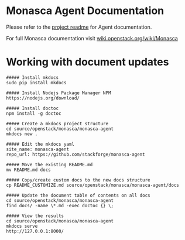 # Monasca Agent Documentation

Please refer to the [project readme](https://github.com/stackforge/monasca-agent) for Agent documentation.

For full Monasca documentation visit [wiki.openstack.org/wiki/Monasca](https://wiki.openstack.org/wiki/Monasca)

# Working with document updates

    ##### Install mkdocs
    sudo pip install mkdocs

    ##### Install Nodejs Package Manager NPM
    https://nodejs.org/download/

    ##### Install doctoc
    npm install -g doctoc

    ##### Create a mkdocs project structure
    cd source/openstack/monasca/monasca-agent
    mkdocs new .

    ##### Edit the mkdocs yaml
    site_name: monasca-agent
    repo_url: https://github.com/stackforge/monasca-agent

    ##### Move the existing README.md
    mv README.md docs

    ##### Copy/create custom docs to the new docs structure
    cp README_CUSTOMIZE.md source/openstack/monasca/monasca-agent/docs

    ##### Update the document table of contents on all docs
    cd source/openstack/monasca/monasca-agent
    find docs/ -name \*.md -exec doctoc {} \;

    ##### View the results
    cd source/openstack/monasca/monasca-agent
    mkdocs serve
    http://127.0.0.1:8000/

